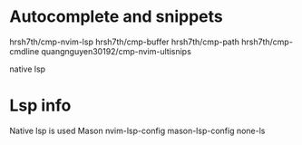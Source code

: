 # Autocomplete and snippets
hrsh7th/cmp-nvim-lsp
hrsh7th/cmp-buffer
hrsh7th/cmp-path
hrsh7th/cmp-cmdline
quangnguyen30192/cmp-nvim-ultisnips

native lsp

# Lsp info
Native lsp is used
Mason
nvim-lsp-config
mason-lsp-config
none-ls
